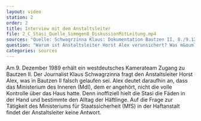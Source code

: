 ```yaml
---
layout: video
station: 2
order: 2
title: Interview mit dem Anstaltsleiter
file: 2_C_Stasi_Quelle_Simmgen8_DiskussionMitLeitung.mp4
sources: "Quelle: Schwagrzinna Klaus: Dokumentation Bautzen II, 8./9.12.1989, Rohmaterial, Archiv Gedenkst&auml;tte Bautzen"
question: "Warum ist Anstaltsleiter Horst Alex verunsichert? Was m&ouml;chte er nicht aussprechen?"
categories: sources
---
```

Am 9. Dezember 1989 erh&auml;lt ein westdeutsches Kamerateam Zugang zu Bautzen II. Der Journalist Klaus Schwagrzinna fragt den Anstaltsleiter Horst Alex, was in Bautzen II falsch gelaufen sei. Alex deutet daraufhin an, dass das Ministerium des Inneren (MdI), dem er angeh&ouml;rt, nicht die volle Kontrolle &uuml;ber das Haus hatte. Denn inoffiziell hielt die Stasi die F&auml;den in der Hand und bestimmte den Alltag der H&auml;ftlinge. Auf die Frage zur T&auml;tigkeit des Ministeriums f&uuml;r Staatssicherheit (MfS) in der Haftanstalt findet der Anstaltsleiter keine Antwort.